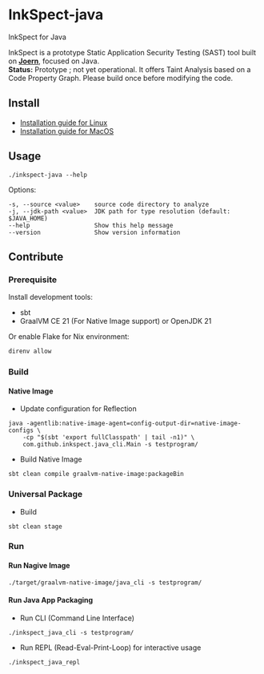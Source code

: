 # InkSpect-java

InkSpect for Java

InkSpect is a prototype Static Application Security Testing (SAST) tool built on **[Joern](https://github.com/joernio/joern)**, focused on Java.  
**Status:** Prototype ; not yet operational.
It offers Taint Analysis based on a Code Property Graph.
Please build once before modifying the code.


## Install

- [Installation guide for Linux](doc/install/install-linux.md)
- [Installation guide for MacOS](doc/install/install-macos.md)

## Usage

```
./inkspect-java --help
```

Options:
```
-s, --source <value>    source code directory to analyze
-j, --jdk-path <value>  JDK path for type resolution (default: $JAVA_HOME)
--help                  Show this help message
--version               Show version information
```

## Contribute

### Prerequisite

Install development tools:
- sbt
- GraalVM CE 21 (For Native Image support) or OpenJDK 21

Or enable Flake for Nix environment:

```bash
direnv allow
```

### Build

#### Native Image

- Update configuration for Reflection

```
java -agentlib:native-image-agent=config-output-dir=native-image-configs \
    -cp "$(sbt 'export fullClasspath' | tail -n1)" \
    com.github.inkspect.java_cli.Main -s testprogram/
```

- Build Native Image

```
sbt clean compile graalvm-native-image:packageBin
```

### Universal Package

- Build

```
sbt clean stage
```

### Run

#### Run Nagive Image

```
./target/graalvm-native-image/java_cli -s testprogram/
```

#### Run Java App Packaging


- Run CLI (Command Line Interface)

```
./inkspect_java_cli -s testprogram/
```

- Run REPL (Read-Eval-Print-Loop) for interactive usage

```
./inkspect_java_repl
```
